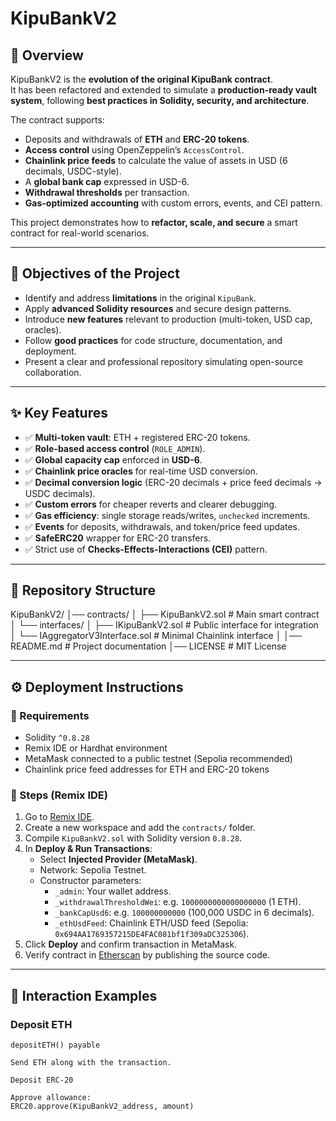 # KipuBankV2

## 📌 Overview

KipuBankV2 is the **evolution of the original KipuBank contract**.  
It has been refactored and extended to simulate a **production-ready vault system**, following **best practices in Solidity, security, and architecture**.  

The contract supports:
- Deposits and withdrawals of **ETH** and **ERC-20 tokens**.
- **Access control** using OpenZeppelin’s `AccessControl`.
- **Chainlink price feeds** to calculate the value of assets in USD (6 decimals, USDC-style).
- A **global bank cap** expressed in USD-6.
- **Withdrawal thresholds** per transaction.
- **Gas-optimized accounting** with custom errors, events, and CEI pattern.

This project demonstrates how to **refactor, scale, and secure** a smart contract for real-world scenarios.

---

## 🎯 Objectives of the Project

- Identify and address **limitations** in the original `KipuBank`.
- Apply **advanced Solidity resources** and secure design patterns.
- Introduce **new features** relevant to production (multi-token, USD cap, oracles).
- Follow **good practices** for code structure, documentation, and deployment.
- Present a clear and professional repository simulating open-source collaboration.

---

## ✨ Key Features

- ✅ **Multi-token vault**: ETH + registered ERC-20 tokens.  
- ✅ **Role-based access control** (`ROLE_ADMIN`).  
- ✅ **Global capacity cap** enforced in **USD-6**.  
- ✅ **Chainlink price oracles** for real-time USD conversion.  
- ✅ **Decimal conversion logic** (ERC-20 decimals + price feed decimals → USDC decimals).  
- ✅ **Custom errors** for cheaper reverts and clearer debugging.  
- ✅ **Gas efficiency**: single storage reads/writes, `unchecked` increments.  
- ✅ **Events** for deposits, withdrawals, and token/price feed updates.  
- ✅ **SafeERC20** wrapper for ERC-20 transfers.  
- ✅ Strict use of **Checks-Effects-Interactions (CEI)** pattern.  

---


## 📂 Repository Structure

KipuBankV2/
│── contracts/
│ ├── KipuBankV2.sol # Main smart contract
│ └── interfaces/
│ ├── IKipuBankV2.sol # Public interface for integration
│ └── IAggregatorV3Interface.sol # Minimal Chainlink interface
│
│── README.md # Project documentation
│── LICENSE # MIT License


---

## ⚙️ Deployment Instructions

### 🔧 Requirements
- Solidity `^0.8.28`
- Remix IDE or Hardhat environment
- MetaMask connected to a public testnet (Sepolia recommended)
- Chainlink price feed addresses for ETH and ERC-20 tokens

### 🚀 Steps (Remix IDE)

1. Go to [Remix IDE](https://remix.ethereum.org).  
2. Create a new workspace and add the `contracts/` folder.  
3. Compile `KipuBankV2.sol` with Solidity version `0.8.28`.  
4. In **Deploy & Run Transactions**:
   - Select **Injected Provider (MetaMask)**.  
   - Network: Sepolia Testnet.  
   - Constructor parameters:
     - `_admin`: Your wallet address.  
     - `_withdrawalThresholdWei`: e.g. `1000000000000000000` (1 ETH).  
     - `_bankCapUsd6`: e.g. `100000000000` (100,000 USDC in 6 decimals).  
     - `_ethUsdFeed`: Chainlink ETH/USD feed (Sepolia: `0x694AA1769357215DE4FAC081bf1f309aDC325306`).  
5. Click **Deploy** and confirm transaction in MetaMask.  
6. Verify contract in [Etherscan](https://sepolia.etherscan.io/) by publishing the source code.  

---

## 🧪 Interaction Examples

### Deposit ETH
```solidity
depositETH() payable

Send ETH along with the transaction.

Deposit ERC-20

Approve allowance:
ERC20.approve(KipuBankV2_address, amount)

